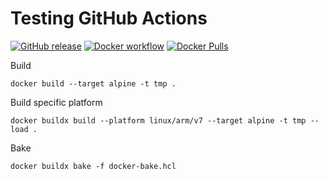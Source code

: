 # Testing GitHub Actions

[![GitHub release](https://img.shields.io/github/release/peterhirn/testing-actions.svg?logo=github&style=flat-square)](https://github.com/peterhirn/testing-actions/releases/latest)
[![Docker workflow](https://img.shields.io/github/workflow/status/peterhirn/testing-actions/docker?label=docker%20action&logo=github&style=flat-square)](https://github.com/peterhirn/testing-actions/actions?workflow=docker)
[![Docker Pulls](https://img.shields.io/docker/pulls/peter87623/tmp.svg?logo=docker&style=flat-square)](https://hub.docker.com/r/peter87623/tmp)

Build

    docker build --target alpine -t tmp .

Build specific platform

    docker buildx build --platform linux/arm/v7 --target alpine -t tmp --load .

Bake

    docker buildx bake -f docker-bake.hcl
